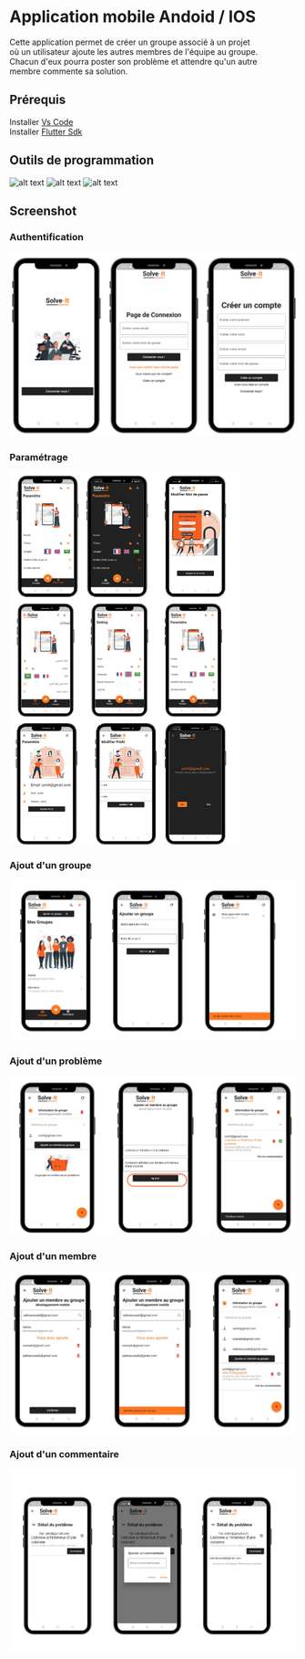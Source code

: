 
# Application mobile Andoid / IOS

Cette application permet de créer un groupe associé à un projet \
où un utilisateur ajoute les autres membres de l'équipe au groupe.\
Chacun d'eux pourra poster son problème et attendre qu'un autre \
membre commente sa solution.

## Prérequis
Installer [Vs Code](https://code.visualstudio.com/download) \
Installer [Flutter Sdk](https://docs.flutter.dev/get-started/install)

## Outils de programmation

![alt text](https://img.icons8.com/color/2x/flutter.png) 
![alt text](https://img.icons8.com/color/2x/dart.png)
![alt text](https://img.icons8.com/color/2x/firebase.png)

## Screenshot
### Authentification
![alt text](screen1.png)

### Paramétrage
![alt text](screen2.png)

### Ajout d'un groupe
![alt text](screen3.png)

### Ajout d'un problème
![alt text](screen4.png)

### Ajout d'un membre
![alt text](screen5.png)

### Ajout d'un commentaire
![alt text](screen6.png)